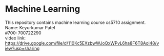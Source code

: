 # Machine Learning
This repository contains machine learning course cs5710 assignment.<br/>
Name: Keyurkumar Patel<br/>
#700: 700722290<br/>
video link: https://drive.google.com/file/d/110Kc5EXzbwWJoQxWPvL6ha8F6T8Aoi48/view?usp=sharing
